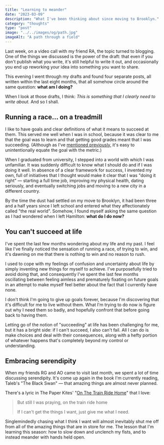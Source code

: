 ```yaml
---
title: "Learning to meander"
date: "2023-03-09"
description: "What I've been thinking about since moving to Brooklyn."
category: "thoughts"
type: "post"
image: "../../images/og/path.jpg"
imageAlt: "A path through a field"
---
```


Last week, on a video call with my friend RA, the topic turned to blogging. One of the things we discussed is the power of the draft: that even if you don't publish what you write, it's still helpful to write it out, and occasionally you end up reworking your idea into something you want to share.

This evening I went through my drafts and found four separate posts, all written within the last eight months, that all somehow circle around the same question: **what am I doing?**

When I look at those drafts, I think: _This is something that I clearly need to write about._ And so I shall.

## Running a race… on a treadmill

I like to have goals and clear definitions of what it means to succeed at them. This served me well when I was in school, because it was clear to me that the goal was to learn and that getting good grades meant that I was succeeding. (Although as I've [mentioned previously](/blog/easier-question/), it's easy to unintentionally equate the goal with the metric.)

When I graduated from university, I stepped into a world with which I was unfamiliar. It was suddenly difficult to know what I should do and if I was doing it well. In absence of a clear framework for success, I invented my own, full of initiatives that I thought would make it clear that I was "doing it right" — starting a full time job, improving my physical health, dating seriously, and eventually switching jobs and moving to a new city in a different country.

By the time the dust had settled on my move to Brooklyn, it had been three and a half years since I left school and entered what they affectionately called "the real world". Somehow, I found myself asking the same question as I had wondered when I left Hamilton: **what do I do now?**

## You can't succeed at life

I've spent the last few months wondering about my life and my past. I feel like I've finally noticed the sensation of running a race, of trying to win, and it's dawning on me that there is nothing to win and no reason to rush.

I used to cope with my feelings of confusion and uncertainty about life by simply inventing new things for myself to achieve. I've purposefully tried to avoid doing that, and consequently I've spent the last few months oscillating between feeling aimless and prematurely fixating on future goals in an attempt to make myself feel better about the fact that I currently have none.

I don't think I'm going to give up goals forever, because I'm discovering that it's difficult for me to live without them. What I'm trying to do now is figure out why I need them so badly, and hopefully confront that before going back to having them.

Letting go of the notion of "succeeding" at life has been challenging for me, but it has a bright side: if I can't succeed, I also can't fail. All I can do is make choices and deal with their consequences, along with a hefty portion of whatever happens that's completely beyond my control or understanding.

## Embracing serendipity

When my friends RG and AO came to visit last month, we spent a lot of time discussing serendipity. It's come up again in the book I'm currently reading, Taleb's "The Black Swan" — that amazing things are almost never planned.

There's a lyric in The Paper Kites' "[On The Train Ride Home](https://www.youtube.com/watch?v=gkQFP1rG7wg)" that I love:

> But still I was praying, on the train ride home
>
> If I can't get the things I want, just give me what I need.

Singlemindedly chasing what I think I want will almost inevitably shut me off from all of the amazing things that are in store for me. The lesson that I'm learning this season: how to slow down and unclench my fists, and to instead meander with hands held open.
